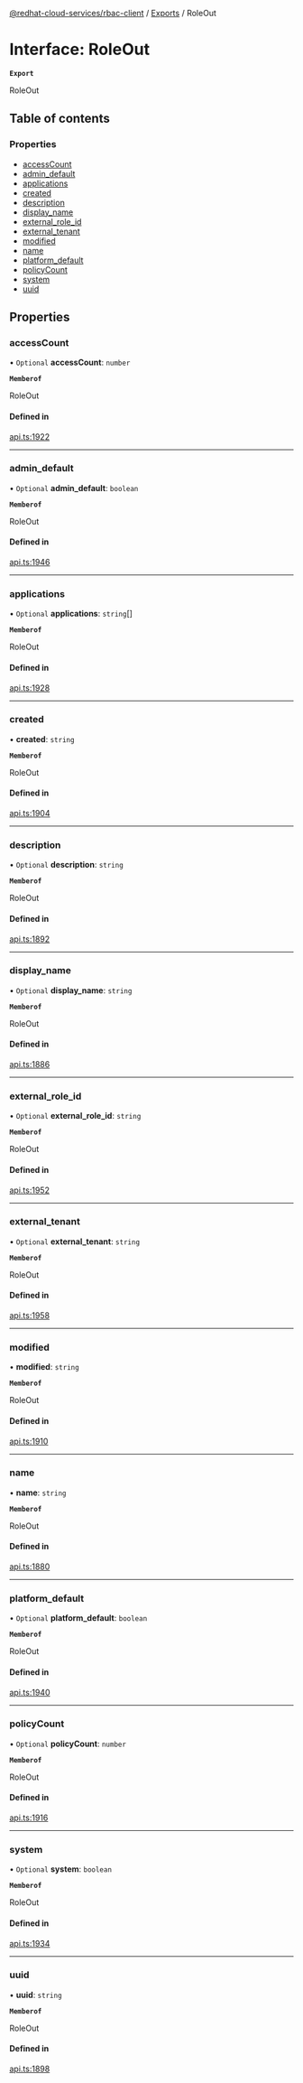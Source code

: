 [@redhat-cloud-services/rbac-client](../README.md) / [Exports](../modules.md) / RoleOut

# Interface: RoleOut

**`Export`**

RoleOut

## Table of contents

### Properties

- [accessCount](RoleOut.md#accesscount)
- [admin\_default](RoleOut.md#admin_default)
- [applications](RoleOut.md#applications)
- [created](RoleOut.md#created)
- [description](RoleOut.md#description)
- [display\_name](RoleOut.md#display_name)
- [external\_role\_id](RoleOut.md#external_role_id)
- [external\_tenant](RoleOut.md#external_tenant)
- [modified](RoleOut.md#modified)
- [name](RoleOut.md#name)
- [platform\_default](RoleOut.md#platform_default)
- [policyCount](RoleOut.md#policycount)
- [system](RoleOut.md#system)
- [uuid](RoleOut.md#uuid)

## Properties

### accessCount

• `Optional` **accessCount**: `number`

**`Memberof`**

RoleOut

#### Defined in

[api.ts:1922](https://github.com/RedHatInsights/javascript-clients/blob/main/packages/rbac/api.ts#L1922)

___

### admin\_default

• `Optional` **admin\_default**: `boolean`

**`Memberof`**

RoleOut

#### Defined in

[api.ts:1946](https://github.com/RedHatInsights/javascript-clients/blob/main/packages/rbac/api.ts#L1946)

___

### applications

• `Optional` **applications**: `string`[]

**`Memberof`**

RoleOut

#### Defined in

[api.ts:1928](https://github.com/RedHatInsights/javascript-clients/blob/main/packages/rbac/api.ts#L1928)

___

### created

• **created**: `string`

**`Memberof`**

RoleOut

#### Defined in

[api.ts:1904](https://github.com/RedHatInsights/javascript-clients/blob/main/packages/rbac/api.ts#L1904)

___

### description

• `Optional` **description**: `string`

**`Memberof`**

RoleOut

#### Defined in

[api.ts:1892](https://github.com/RedHatInsights/javascript-clients/blob/main/packages/rbac/api.ts#L1892)

___

### display\_name

• `Optional` **display\_name**: `string`

**`Memberof`**

RoleOut

#### Defined in

[api.ts:1886](https://github.com/RedHatInsights/javascript-clients/blob/main/packages/rbac/api.ts#L1886)

___

### external\_role\_id

• `Optional` **external\_role\_id**: `string`

**`Memberof`**

RoleOut

#### Defined in

[api.ts:1952](https://github.com/RedHatInsights/javascript-clients/blob/main/packages/rbac/api.ts#L1952)

___

### external\_tenant

• `Optional` **external\_tenant**: `string`

**`Memberof`**

RoleOut

#### Defined in

[api.ts:1958](https://github.com/RedHatInsights/javascript-clients/blob/main/packages/rbac/api.ts#L1958)

___

### modified

• **modified**: `string`

**`Memberof`**

RoleOut

#### Defined in

[api.ts:1910](https://github.com/RedHatInsights/javascript-clients/blob/main/packages/rbac/api.ts#L1910)

___

### name

• **name**: `string`

**`Memberof`**

RoleOut

#### Defined in

[api.ts:1880](https://github.com/RedHatInsights/javascript-clients/blob/main/packages/rbac/api.ts#L1880)

___

### platform\_default

• `Optional` **platform\_default**: `boolean`

**`Memberof`**

RoleOut

#### Defined in

[api.ts:1940](https://github.com/RedHatInsights/javascript-clients/blob/main/packages/rbac/api.ts#L1940)

___

### policyCount

• `Optional` **policyCount**: `number`

**`Memberof`**

RoleOut

#### Defined in

[api.ts:1916](https://github.com/RedHatInsights/javascript-clients/blob/main/packages/rbac/api.ts#L1916)

___

### system

• `Optional` **system**: `boolean`

**`Memberof`**

RoleOut

#### Defined in

[api.ts:1934](https://github.com/RedHatInsights/javascript-clients/blob/main/packages/rbac/api.ts#L1934)

___

### uuid

• **uuid**: `string`

**`Memberof`**

RoleOut

#### Defined in

[api.ts:1898](https://github.com/RedHatInsights/javascript-clients/blob/main/packages/rbac/api.ts#L1898)
